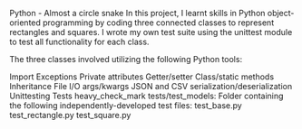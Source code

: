 Python - Almost a circle snake
In this project, I learnt skills in Python object-oriented programming by coding three connected classes to represent rectangles and squares. I wrote my own test suite using the unittest module to test all functionality for each class.

The three classes involved utilizing the following Python tools:

Import
Exceptions
Private attributes
Getter/setter
Class/static methods
Inheritance
File I/O
args/kwargs
JSON and CSV serialization/deserialization
Unittesting
Tests heavy_check_mark
tests/test_models: Folder containing the following independently-developed test files:
test_base.py
test_rectangle.py
test_square.py
